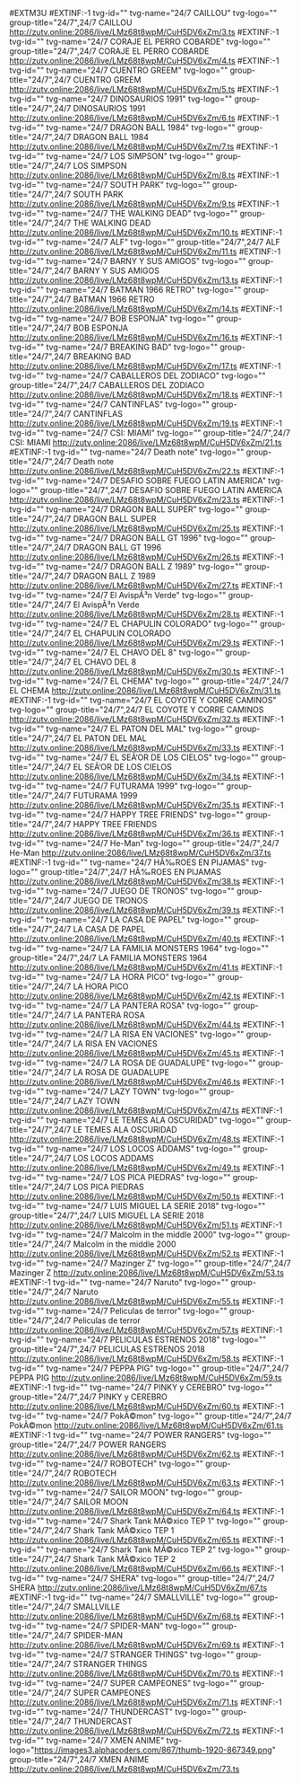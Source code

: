#EXTM3U
#EXTINF:-1 tvg-id="" tvg-name="24/7  CAILLOU" tvg-logo="" group-title="24/7",24/7  CAILLOU
http://zutv.online:2086/live/LMz68t8wpM/CuH5DV6xZm/3.ts
#EXTINF:-1 tvg-id="" tvg-name="24/7  CORAJE EL PERRO COBARDE" tvg-logo="" group-title="24/7",24/7  CORAJE EL PERRO COBARDE
http://zutv.online:2086/live/LMz68t8wpM/CuH5DV6xZm/4.ts
#EXTINF:-1 tvg-id="" tvg-name="24/7  CUENTRO GREEM" tvg-logo="" group-title="24/7",24/7  CUENTRO GREEM
http://zutv.online:2086/live/LMz68t8wpM/CuH5DV6xZm/5.ts
#EXTINF:-1 tvg-id="" tvg-name="24/7  DINOSAURIOS 1991" tvg-logo="" group-title="24/7",24/7  DINOSAURIOS 1991
http://zutv.online:2086/live/LMz68t8wpM/CuH5DV6xZm/6.ts
#EXTINF:-1 tvg-id="" tvg-name="24/7  DRAGON BALL 1984" tvg-logo="" group-title="24/7",24/7  DRAGON BALL 1984
http://zutv.online:2086/live/LMz68t8wpM/CuH5DV6xZm/7.ts
#EXTINF:-1 tvg-id="" tvg-name="24/7  LOS SIMPSON" tvg-logo="" group-title="24/7",24/7  LOS SIMPSON
http://zutv.online:2086/live/LMz68t8wpM/CuH5DV6xZm/8.ts
#EXTINF:-1 tvg-id="" tvg-name="24/7  SOUTH PARK" tvg-logo="" group-title="24/7",24/7  SOUTH PARK
http://zutv.online:2086/live/LMz68t8wpM/CuH5DV6xZm/9.ts
#EXTINF:-1 tvg-id="" tvg-name="24/7  THE WALKING DEAD" tvg-logo="" group-title="24/7",24/7  THE WALKING DEAD
http://zutv.online:2086/live/LMz68t8wpM/CuH5DV6xZm/10.ts
#EXTINF:-1 tvg-id="" tvg-name="24/7 ALF" tvg-logo="" group-title="24/7",24/7 ALF
http://zutv.online:2086/live/LMz68t8wpM/CuH5DV6xZm/11.ts
#EXTINF:-1 tvg-id="" tvg-name="24/7 BARNY Y SUS AMIGOS" tvg-logo="" group-title="24/7",24/7 BARNY Y SUS AMIGOS
http://zutv.online:2086/live/LMz68t8wpM/CuH5DV6xZm/13.ts
#EXTINF:-1 tvg-id="" tvg-name="24/7 BATMAN 1966 RETRO" tvg-logo="" group-title="24/7",24/7 BATMAN 1966 RETRO
http://zutv.online:2086/live/LMz68t8wpM/CuH5DV6xZm/14.ts
#EXTINF:-1 tvg-id="" tvg-name="24/7 BOB ESPONJA" tvg-logo="" group-title="24/7",24/7 BOB ESPONJA
http://zutv.online:2086/live/LMz68t8wpM/CuH5DV6xZm/16.ts
#EXTINF:-1 tvg-id="" tvg-name="24/7 BREAKING  BAD" tvg-logo="" group-title="24/7",24/7 BREAKING  BAD
http://zutv.online:2086/live/LMz68t8wpM/CuH5DV6xZm/17.ts
#EXTINF:-1 tvg-id="" tvg-name="24/7 CABALLEROS DEL ZODIACO" tvg-logo="" group-title="24/7",24/7 CABALLEROS DEL ZODIACO
http://zutv.online:2086/live/LMz68t8wpM/CuH5DV6xZm/18.ts
#EXTINF:-1 tvg-id="" tvg-name="24/7 CANTINFLAS" tvg-logo="" group-title="24/7",24/7 CANTINFLAS
http://zutv.online:2086/live/LMz68t8wpM/CuH5DV6xZm/19.ts
#EXTINF:-1 tvg-id="" tvg-name="24/7 CSI: MIAMI" tvg-logo="" group-title="24/7",24/7 CSI: MIAMI
http://zutv.online:2086/live/LMz68t8wpM/CuH5DV6xZm/21.ts
#EXTINF:-1 tvg-id="" tvg-name="24/7 Death note" tvg-logo="" group-title="24/7",24/7 Death note
http://zutv.online:2086/live/LMz68t8wpM/CuH5DV6xZm/22.ts
#EXTINF:-1 tvg-id="" tvg-name="24/7 DESAFIO SOBRE FUEGO LATIN AMERICA" tvg-logo="" group-title="24/7",24/7 DESAFIO SOBRE FUEGO LATIN AMERICA
http://zutv.online:2086/live/LMz68t8wpM/CuH5DV6xZm/23.ts
#EXTINF:-1 tvg-id="" tvg-name="24/7 DRAGON  BALL SUPER" tvg-logo="" group-title="24/7",24/7 DRAGON  BALL SUPER
http://zutv.online:2086/live/LMz68t8wpM/CuH5DV6xZm/25.ts
#EXTINF:-1 tvg-id="" tvg-name="24/7 DRAGON BALL GT 1996" tvg-logo="" group-title="24/7",24/7 DRAGON BALL GT 1996
http://zutv.online:2086/live/LMz68t8wpM/CuH5DV6xZm/26.ts
#EXTINF:-1 tvg-id="" tvg-name="24/7 DRAGON BALL Z 1989" tvg-logo="" group-title="24/7",24/7 DRAGON BALL Z 1989
http://zutv.online:2086/live/LMz68t8wpM/CuH5DV6xZm/27.ts
#EXTINF:-1 tvg-id="" tvg-name="24/7 El AvispÃ³n Verde" tvg-logo="" group-title="24/7",24/7 El AvispÃ³n Verde
http://zutv.online:2086/live/LMz68t8wpM/CuH5DV6xZm/28.ts
#EXTINF:-1 tvg-id="" tvg-name="24/7 EL CHAPULIN COLORADO" tvg-logo="" group-title="24/7",24/7 EL CHAPULIN COLORADO
http://zutv.online:2086/live/LMz68t8wpM/CuH5DV6xZm/29.ts
#EXTINF:-1 tvg-id="" tvg-name="24/7 EL CHAVO DEL 8" tvg-logo="" group-title="24/7",24/7 EL CHAVO DEL 8
http://zutv.online:2086/live/LMz68t8wpM/CuH5DV6xZm/30.ts
#EXTINF:-1 tvg-id="" tvg-name="24/7 EL CHEMA" tvg-logo="" group-title="24/7",24/7 EL CHEMA
http://zutv.online:2086/live/LMz68t8wpM/CuH5DV6xZm/31.ts
#EXTINF:-1 tvg-id="" tvg-name="24/7 EL COYOTE Y CORRE CAMINOS" tvg-logo="" group-title="24/7",24/7 EL COYOTE Y CORRE CAMINOS
http://zutv.online:2086/live/LMz68t8wpM/CuH5DV6xZm/32.ts
#EXTINF:-1 tvg-id="" tvg-name="24/7 EL PATON DEL MAL" tvg-logo="" group-title="24/7",24/7 EL PATON DEL MAL
http://zutv.online:2086/live/LMz68t8wpM/CuH5DV6xZm/33.ts
#EXTINF:-1 tvg-id="" tvg-name="24/7 EL SEÃ‘OR DE LOS CIELOS" tvg-logo="" group-title="24/7",24/7 EL SEÃ‘OR DE LOS CIELOS
http://zutv.online:2086/live/LMz68t8wpM/CuH5DV6xZm/34.ts
#EXTINF:-1 tvg-id="" tvg-name="24/7 FUTURAMA 1999" tvg-logo="" group-title="24/7",24/7 FUTURAMA 1999
http://zutv.online:2086/live/LMz68t8wpM/CuH5DV6xZm/35.ts
#EXTINF:-1 tvg-id="" tvg-name="24/7 HAPPY TREE FRIENDS" tvg-logo="" group-title="24/7",24/7 HAPPY TREE FRIENDS
http://zutv.online:2086/live/LMz68t8wpM/CuH5DV6xZm/36.ts
#EXTINF:-1 tvg-id="" tvg-name="24/7 He-Man" tvg-logo="" group-title="24/7",24/7 He-Man
http://zutv.online:2086/live/LMz68t8wpM/CuH5DV6xZm/37.ts
#EXTINF:-1 tvg-id="" tvg-name="24/7 HÃ‰ROES EN PIJAMAS" tvg-logo="" group-title="24/7",24/7 HÃ‰ROES EN PIJAMAS
http://zutv.online:2086/live/LMz68t8wpM/CuH5DV6xZm/38.ts
#EXTINF:-1 tvg-id="" tvg-name="24/7 JUEGO DE TRONOS" tvg-logo="" group-title="24/7",24/7 JUEGO DE TRONOS
http://zutv.online:2086/live/LMz68t8wpM/CuH5DV6xZm/39.ts
#EXTINF:-1 tvg-id="" tvg-name="24/7 LA CASA DE PAPEL" tvg-logo="" group-title="24/7",24/7 LA CASA DE PAPEL
http://zutv.online:2086/live/LMz68t8wpM/CuH5DV6xZm/40.ts
#EXTINF:-1 tvg-id="" tvg-name="24/7 LA FAMILIA MONSTERS 1964" tvg-logo="" group-title="24/7",24/7 LA FAMILIA MONSTERS 1964
http://zutv.online:2086/live/LMz68t8wpM/CuH5DV6xZm/41.ts
#EXTINF:-1 tvg-id="" tvg-name="24/7 LA HORA PICO" tvg-logo="" group-title="24/7",24/7 LA HORA PICO
http://zutv.online:2086/live/LMz68t8wpM/CuH5DV6xZm/42.ts
#EXTINF:-1 tvg-id="" tvg-name="24/7 LA PANTERA ROSA" tvg-logo="" group-title="24/7",24/7 LA PANTERA ROSA
http://zutv.online:2086/live/LMz68t8wpM/CuH5DV6xZm/44.ts
#EXTINF:-1 tvg-id="" tvg-name="24/7 LA RISA EN VACIONES" tvg-logo="" group-title="24/7",24/7 LA RISA EN VACIONES
http://zutv.online:2086/live/LMz68t8wpM/CuH5DV6xZm/45.ts
#EXTINF:-1 tvg-id="" tvg-name="24/7 LA ROSA DE GUADALUPE" tvg-logo="" group-title="24/7",24/7 LA ROSA DE GUADALUPE
http://zutv.online:2086/live/LMz68t8wpM/CuH5DV6xZm/46.ts
#EXTINF:-1 tvg-id="" tvg-name="24/7 LAZY TOWN" tvg-logo="" group-title="24/7",24/7 LAZY TOWN
http://zutv.online:2086/live/LMz68t8wpM/CuH5DV6xZm/47.ts
#EXTINF:-1 tvg-id="" tvg-name="24/7 LE TEMES ALA OSCURIDAD" tvg-logo="" group-title="24/7",24/7 LE TEMES ALA OSCURIDAD
http://zutv.online:2086/live/LMz68t8wpM/CuH5DV6xZm/48.ts
#EXTINF:-1 tvg-id="" tvg-name="24/7 LOS LOCOS ADDAMS" tvg-logo="" group-title="24/7",24/7 LOS LOCOS ADDAMS
http://zutv.online:2086/live/LMz68t8wpM/CuH5DV6xZm/49.ts
#EXTINF:-1 tvg-id="" tvg-name="24/7 LOS PICA PIEDRAS" tvg-logo="" group-title="24/7",24/7 LOS PICA PIEDRAS
http://zutv.online:2086/live/LMz68t8wpM/CuH5DV6xZm/50.ts
#EXTINF:-1 tvg-id="" tvg-name="24/7 LUIS MIGUEL LA SERIE 2018" tvg-logo="" group-title="24/7",24/7 LUIS MIGUEL LA SERIE 2018
http://zutv.online:2086/live/LMz68t8wpM/CuH5DV6xZm/51.ts
#EXTINF:-1 tvg-id="" tvg-name="24/7 Malcolm in the middle 2000" tvg-logo="" group-title="24/7",24/7 Malcolm in the middle 2000
http://zutv.online:2086/live/LMz68t8wpM/CuH5DV6xZm/52.ts
#EXTINF:-1 tvg-id="" tvg-name="24/7 Mazinger Z" tvg-logo="" group-title="24/7",24/7 Mazinger Z
http://zutv.online:2086/live/LMz68t8wpM/CuH5DV6xZm/53.ts
#EXTINF:-1 tvg-id="" tvg-name="24/7 Naruto" tvg-logo="" group-title="24/7",24/7 Naruto
http://zutv.online:2086/live/LMz68t8wpM/CuH5DV6xZm/55.ts
#EXTINF:-1 tvg-id="" tvg-name="24/7 Peliculas de terror" tvg-logo="" group-title="24/7",24/7 Peliculas de terror
http://zutv.online:2086/live/LMz68t8wpM/CuH5DV6xZm/57.ts
#EXTINF:-1 tvg-id="" tvg-name="24/7 PELICULAS ESTRENOS 2018" tvg-logo="" group-title="24/7",24/7 PELICULAS ESTRENOS 2018
http://zutv.online:2086/live/LMz68t8wpM/CuH5DV6xZm/58.ts
#EXTINF:-1 tvg-id="" tvg-name="24/7 PEPPA PIG" tvg-logo="" group-title="24/7",24/7 PEPPA PIG
http://zutv.online:2086/live/LMz68t8wpM/CuH5DV6xZm/59.ts
#EXTINF:-1 tvg-id="" tvg-name="24/7 PINKY y CEREBRO" tvg-logo="" group-title="24/7",24/7 PINKY y CEREBRO
http://zutv.online:2086/live/LMz68t8wpM/CuH5DV6xZm/60.ts
#EXTINF:-1 tvg-id="" tvg-name="24/7 PokÃ©mon" tvg-logo="" group-title="24/7",24/7 PokÃ©mon
http://zutv.online:2086/live/LMz68t8wpM/CuH5DV6xZm/61.ts
#EXTINF:-1 tvg-id="" tvg-name="24/7 POWER RANGERS" tvg-logo="" group-title="24/7",24/7 POWER RANGERS
http://zutv.online:2086/live/LMz68t8wpM/CuH5DV6xZm/62.ts
#EXTINF:-1 tvg-id="" tvg-name="24/7 ROBOTECH" tvg-logo="" group-title="24/7",24/7 ROBOTECH
http://zutv.online:2086/live/LMz68t8wpM/CuH5DV6xZm/63.ts
#EXTINF:-1 tvg-id="" tvg-name="24/7 SAILOR MOON" tvg-logo="" group-title="24/7",24/7 SAILOR MOON
http://zutv.online:2086/live/LMz68t8wpM/CuH5DV6xZm/64.ts
#EXTINF:-1 tvg-id="" tvg-name="24/7 Shark Tank MÃ©xico TEP 1" tvg-logo="" group-title="24/7",24/7 Shark Tank MÃ©xico TEP 1
http://zutv.online:2086/live/LMz68t8wpM/CuH5DV6xZm/65.ts
#EXTINF:-1 tvg-id="" tvg-name="24/7 Shark Tank MÃ©xico TEP 2" tvg-logo="" group-title="24/7",24/7 Shark Tank MÃ©xico TEP 2
http://zutv.online:2086/live/LMz68t8wpM/CuH5DV6xZm/66.ts
#EXTINF:-1 tvg-id="" tvg-name="24/7 SHERA" tvg-logo="" group-title="24/7",24/7 SHERA
http://zutv.online:2086/live/LMz68t8wpM/CuH5DV6xZm/67.ts
#EXTINF:-1 tvg-id="" tvg-name="24/7 SMALLVILLE" tvg-logo="" group-title="24/7",24/7 SMALLVILLE
http://zutv.online:2086/live/LMz68t8wpM/CuH5DV6xZm/68.ts
#EXTINF:-1 tvg-id="" tvg-name="24/7 SPIDER-MAN" tvg-logo="" group-title="24/7",24/7 SPIDER-MAN
http://zutv.online:2086/live/LMz68t8wpM/CuH5DV6xZm/69.ts
#EXTINF:-1 tvg-id="" tvg-name="24/7 STRANGER THINGS" tvg-logo="" group-title="24/7",24/7 STRANGER THINGS
http://zutv.online:2086/live/LMz68t8wpM/CuH5DV6xZm/70.ts
#EXTINF:-1 tvg-id="" tvg-name="24/7 SUPER CAMPEONES" tvg-logo="" group-title="24/7",24/7 SUPER CAMPEONES
http://zutv.online:2086/live/LMz68t8wpM/CuH5DV6xZm/71.ts
#EXTINF:-1 tvg-id="" tvg-name="24/7 THUNDERCAST" tvg-logo="" group-title="24/7",24/7 THUNDERCAST
http://zutv.online:2086/live/LMz68t8wpM/CuH5DV6xZm/72.ts
#EXTINF:-1 tvg-id="" tvg-name="24/7 XMEN ANIME" tvg-logo="https://images3.alphacoders.com/867/thumb-1920-867349.png" group-title="24/7",24/7 XMEN ANIME
http://zutv.online:2086/live/LMz68t8wpM/CuH5DV6xZm/73.ts
